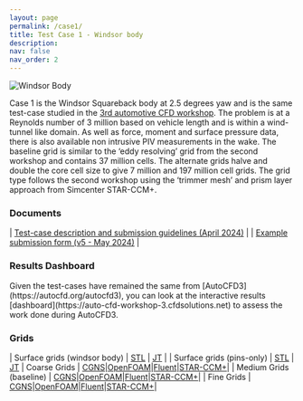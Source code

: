 ```yaml
---
layout: page
permalink: /case1/
title: Test Case 1 - Windsor body
description: 
nav: false
nav_order: 2
---
```


<img class="photo" alt="Windsor Body" src="{{ site.baseurl }}/assets/img/windsor.png">

Case 1 is the Windsor Squareback body at 2.5 degrees yaw and is the same test-case studied in the [3rd automotive CFD workshop](https://autocfd.org/autocfd3). The problem is at a Reynolds number of 3 million based on vehicle length and is within a wind-tunnel like domain. As well as force, moment and surface pressure data, there is also available non intrusive PIV measurements in the wake. The baseline grid is similar to the ‘eddy resolving’ grid from the second workshop and contains 37 million cells. The alternate grids halve and double the core cell size to give 7 million and 197 million cell grids. The grid type follows the second workshop using the ‘trimmer mesh’ and prism layer approach from Simcenter STAR-CCM+. 

<h3>Documents</h3>

| [Test-case description and submission guidelines (April 2024)](https://autocfd4.s3.eu-west-1.amazonaws.com/test-cases/case1/Gary+Page+-+Case1AutoCFD4Description.pdf) |
| [Example submission form (v5 - May 2024)](https://autocfd4.s3.eu-west-1.amazonaws.com/test-cases/case1/AutoCFD4_Windsor_Case1_Result_Template_v5.xlsm) |

<h3> Results Dashboard </h3>
Given the test-cases have remained the same from [AutoCFD3](https://autocfd.org/autocfd3), you can look at the interactive results [dashboard](https://auto-cfd-workshop-3.cfdsolutions.net) to assess the work done during AutoCFD3.

<h3>Grids</h3>

 | Surface grids (windsor body) | [STL](https://autocfdv3.s3.eu-west-1.amazonaws.com/test-cases/case1/meshes/Windsor_Square_nW.stl) | [JT](https://autocfdv3.s3.eu-west-1.amazonaws.com/test-cases/case1/meshes/Windsor_Square_nW.jt) |
 | Surface grids (pins-only) | [STL](https://autocfdv3.s3.eu-west-1.amazonaws.com/test-cases/case1/meshes/Windsor_Pins.stl) | [JT](https://autocfdv3.s3.eu-west-1.amazonaws.com/test-cases/case1/meshes/Windsor_Pins.jt)
| Coarse Grids | [CGNS](https://autocfdv3.s3.eu-west-1.amazonaws.com/test-cases/case1/meshes/c1g1.cgns)|[OpenFOAM](https://autocfdv3.s3.eu-west-1.amazonaws.com/test-cases/case1/meshes/c1g1.OpenFOAM.tar.gz)|[Fluent](https://autocfdv3.s3.eu-west-1.amazonaws.com/test-cases/case1/meshes/c1g1.msh)|[STAR-CCM+](https://autocfdv3.s3.eu-west-1.amazonaws.com/test-cases/case1/meshes/c1g1.ccm)|
| Medium Grids (baseline) | [CGNS](https://autocfdv3.s3.eu-west-1.amazonaws.com/test-cases/case1/meshes/c1g2.cgns)|[OpenFOAM](https://autocfdv3.s3.eu-west-1.amazonaws.com/test-cases/case1/meshes/c1g2.OpenFOAM.tar.gz)|[Fluent](https://autocfdv3.s3.eu-west-1.amazonaws.com/test-cases/case1/meshes/c1g2.msh)|[STAR-CCM+](https://autocfdv3.s3.eu-west-1.amazonaws.com/test-cases/case1/meshes/c1g2.ccm)|
| Fine Grids | [CGNS](https://autocfdv3.s3.eu-west-1.amazonaws.com/test-cases/case1/meshes/c1g3.cgns)|[OpenFOAM](https://autocfdv3.s3.eu-west-1.amazonaws.com/test-cases/case1/meshes/c1g3.OpenFOAM.tar.gz)|[Fluent](https://autocfdv3.s3.eu-west-1.amazonaws.com/test-cases/case1/meshes/c1g3.msh)|[STAR-CCM+](https://autocfdv3.s3.eu-west-1.amazonaws.com/test-cases/case1/meshes/c1g3.ccm)|
   
